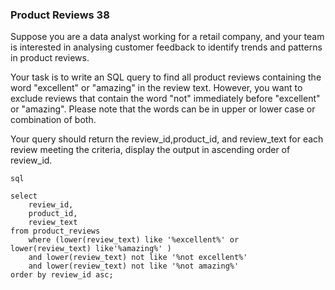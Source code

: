 ###    Product Reviews 38



Suppose you are a data analyst working for a retail company, and your team is interested in analysing customer feedback to identify trends and patterns in product reviews.

Your task is to write an SQL query to find all product reviews containing the word "excellent" or "amazing" in the review text. However, you want to exclude reviews that contain the word "not" immediately before "excellent" or "amazing". Please note that the words can be in upper or lower case or combination of both. 

Your query should return the review_id,product_id, and review_text for each review meeting the criteria, display the output in ascending order of review_id.



```
sql

select 
	review_id,
	product_id,
	review_text
from product_reviews
	where (lower(review_text) like '%excellent%' or 	lower(review_text) like'%amazing%' )
	and lower(review_text) not like '%not excellent%'
	and lower(review_text) not like '%not amazing%'
order by review_id asc;
```




